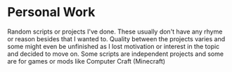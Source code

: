 # Personal Work
Random scripts or projects I've done. These usually don't have any rhyme or reason besides that I wanted to.
Quality between the projects varies and some might even be unfinished as I lost motivation or interest in the topic and decided to move on.
Some scripts are independent projects and some are for games or mods like Computer Craft (Minecraft)
